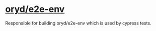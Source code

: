 # [oryd/e2e-env](https://hub.docker.com/repository/docker/oryd/e2e-env)

Responsible for building oryd/e2e-env which is used by cypress tests.
